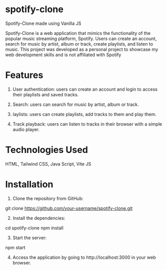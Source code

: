 # spotify-clone
Spotify-Clone made using Vanilla JS 

Spotify-Clone is a web application that mimics the functionality of the popular music streaming platform, Spotify. Users can create an account, search for music by artist, album or track, create playlists, and listen to music. This project was developed as a personal project to showcase my web development skills and is not affiliated with Spotify

<h1> Features </h1>

1. User authentication: users can create an account and login to access their playlists and saved tracks.

2. Search: users can search for music by artist, album or track.

3. laylists: users can create playlists, add tracks to them and play them.

4. Track playback: users can listen to tracks in their browser with a simple audio player.

<h1> Technologies Used </h1>

HTML, Tailwind CSS, Java Script, Vite JS


<h1> Installation </h1>

1. Clone the repository from GitHub:

git clone https://github.com/your-username/spotify-clone.git

2. Install the dependencies:

cd spotify-clone
npm install

3. Start the server:

npm start

4. Access the application by going to http://localhost:3000 in your web browser.
